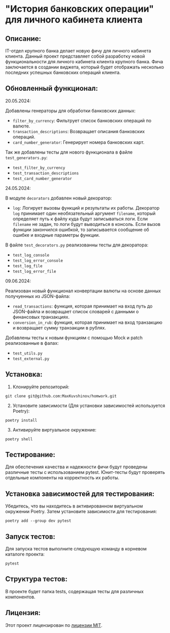# "История банковских операции" для личного кабинета клиента

## Описание: 

IT-отдел крупного банка делает новую фичу для личного кабинета клиента. 
Данный проект представляет собой разработку новой функциональности для личного кабинета клиента крупного банка. 
Фича заключается в создании виджета, который будет отображать несколько последних успешных банковских операций клиента.

## Обновленный функционал:
20.05.2024:

Добавлены генераторы для обработки банковских данных:
- `filter_by_currency`: Фильтрует список банковских операций по валюте.
- `transaction_descriptions`: Возвращает описания банковских операций.
- `card_number_generator`: Генерирует номера банковских карт.

Так же добавлены тесты для нового функционала в файле `test_generators.py`:
- `test_filter_by_currency`
- `test_transaction_descriptions`
- `test_card_number_generator`

24.05.2024:

В модуле `decorators` добавлен новый декоратор:

- `log`: Логирует вызовы функций и результаты их работы. 
Декоратор `log` принимает один необязательный аргумент `filename`, который определяет путь к файлу куда будут записываться логи. 
Если `filename` не задан, то логи будут выводиться в консоль. 
Если вызов функции закончился ошибкой, то записывается сообщение об ошибке и входные параметры функции.

В файле `test_decorators.py` реализованны тесты для декоратора:
- `test_log_console`
- `test_log_error_console`
- `test_log_file`
- `test_log_error_file`

09.06.2024:

Реализован новый функционал конвертации валюты на основе данных получуенных из JSON-файла:

- `read_transactions`: функция, которая принимает на вход путь до JSON-файла и возвращает список словарей с данными о финансовых транзакциях.
- `conversion_in_rub`: функция, которая принимает на вход транзакцию и возвращает сумму транзакции в рублях.

Добавлены тесты к новым функциям c помощью Mock и patch реализованные в фалах:
- `test_utils.py`
- `test_external.py`


## Установка:
1. Клонируйте репозиторий:
``` 
git clone git@github.com:MaxKuvshinov/homwork.git
``` 
2. Установите зависимости (Для установки зависимостей используется Poetry):
``` 
poetry install
``` 
3. Активируйте виртуальное окружение:
``` 
poetry shell
``` 
## Тестирование:
Для обеспечения качества и надежности фичи будут проведены различные тесты с использованием pytest. 
Юнит-тесты будут проверять отдельные компоненты на корректность их работы.

## Установка зависимостей для тестирования:
Убедитесь, что вы находитесь в активированном виртуальном окружении Poetry.
Затем установите зависимости для тестирования:
``` 
poetry add --group dev pytest
``` 
## Запуск тестов:
Для запуска тестов выполните следующую команду в корневом каталоге проекта:
``` 
pytest
``` 
## Структура тестов:
В проекте будет папка tests, содержащая тесты для различных компонентов.

## Лицензия:
Этот проект лицензирован по [лицензии MIT](https://ru.wikipedia.org/wiki/%D0%9B%D0%B8%D1%86%D0%B5%D0%BD%D0%B7%D0%B8%D1%8F_MIT).